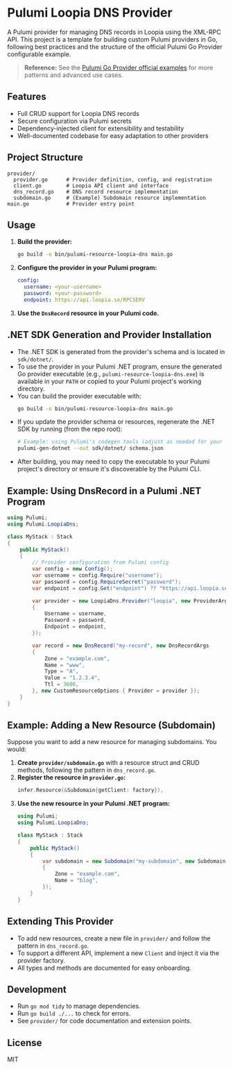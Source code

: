 # Pulumi Loopia DNS Provider

A Pulumi provider for managing DNS records in Loopia using the XML-RPC API. This project is a template for building custom Pulumi providers in Go, following best practices and the structure of the official Pulumi Go Provider configurable example.

> **Reference:** See the [Pulumi Go Provider official examples](https://github.com/pulumi/pulumi-go-provider/blob/main/examples) for more patterns and advanced use cases.

## Features
- Full CRUD support for Loopia DNS records
- Secure configuration via Pulumi secrets
- Dependency-injected client for extensibility and testability
- Well-documented codebase for easy adaptation to other providers

## Project Structure

```
provider/
  provider.go      # Provider definition, config, and registration
  client.go        # Loopia API client and interface
  dns_record.go    # DNS record resource implementation
  subdomain.go     # (Example) Subdomain resource implementation
main.go            # Provider entry point
```

## Usage

1. **Build the provider:**
   ```sh
   go build -o bin/pulumi-resource-loopia-dns main.go
   ```
2. **Configure the provider in your Pulumi program:**
   ```yaml
   config:
     username: <your-username>
     password: <your-password>
     endpoint: https://api.loopia.se/RPCSERV
   ```
3. **Use the `DnsRecord` resource in your Pulumi code.**

## .NET SDK Generation and Provider Installation

- The .NET SDK is generated from the provider's schema and is located in `sdk/dotnet/`.
- To use the provider in your Pulumi .NET program, ensure the generated Go provider executable (e.g., `pulumi-resource-loopia-dns.exe`) is available in your `PATH` or copied to your Pulumi project's working directory.
- You can build the provider executable with:
  ```sh
  go build -o bin/pulumi-resource-loopia-dns main.go
  ```
- If you update the provider schema or resources, regenerate the .NET SDK by running (from the repo root):
  ```sh
  # Example: using Pulumi's codegen tools (adjust as needed for your setup)
  pulumi-gen-dotnet --out sdk/dotnet/ schema.json
  ```
- After building, you may need to copy the executable to your Pulumi project's directory or ensure it's discoverable by the Pulumi CLI.

## Example: Using DnsRecord in a Pulumi .NET Program

```csharp
using Pulumi;
using Pulumi.LoopiaDns;

class MyStack : Stack
{
    public MyStack()
    {
        // Provider configuration from Pulumi config
        var config = new Config();
        var username = config.Require("username");
        var password = config.RequireSecret("password");
        var endpoint = config.Get("endpoint") ?? "https://api.loopia.se/RPCSERV";

        var provider = new LoopiaDns.Provider("loopia", new ProviderArgs
        {
            Username = username,
            Password = password,
            Endpoint = endpoint,
        });

        var record = new DnsRecord("my-record", new DnsRecordArgs
        {
            Zone = "example.com",
            Name = "www",
            Type = "A",
            Value = "1.2.3.4",
            Ttl = 3600,
        }, new CustomResourceOptions { Provider = provider });
    }
}
```

## Example: Adding a New Resource (Subdomain)

Suppose you want to add a new resource for managing subdomains. You would:

1. **Create `provider/subdomain.go`** with a resource struct and CRUD methods, following the pattern in `dns_record.go`.
2. **Register the resource in `provider.go`:**
   ```go
   infer.Resource(&Subdomain{getClient: factory}),
   ```
3. **Use the new resource in your Pulumi .NET program:**
   ```csharp
   using Pulumi;
   using Pulumi.LoopiaDns;

   class MyStack : Stack
   {
       public MyStack()
       {
           var subdomain = new Subdomain("my-subdomain", new SubdomainArgs
           {
               Zone = "example.com",
               Name = "blog",
           });
       }
   }
   ```

## Extending This Provider
- To add new resources, create a new file in `provider/` and follow the pattern in `dns_record.go`.
- To support a different API, implement a new `Client` and inject it via the provider factory.
- All types and methods are documented for easy onboarding.

## Development
- Run `go mod tidy` to manage dependencies.
- Run `go build ./...` to check for errors.
- See `provider/` for code documentation and extension points.

## License
MIT
